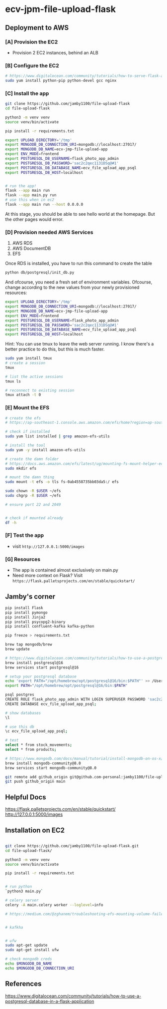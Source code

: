 # ecv-jpm-file-upload-flask

## Deployment to AWS

### [A] Provision the EC2

- Provision 2 EC2 instances, behind an ALB

### [B] Configure the EC2

```sh
# https://www.digitalocean.com/community/tutorials/how-to-serve-flask-applications-with-uwsgi-and-nginx-on-centos-7
sudo yum install python-pip python-devel gcc nginx
```

### [C] Install the app

```sh
git clone https://github.com/jamby1100/file-upload-flask
cd file-upload-flask

python3 -m venv venv
source venv/bin/activate

pip install -r requirements.txt

export UPLOAD_DIRECTORY='/tmp'
export MONGODB_DB_CONNECTION_URI=mongodb://localhost:27017/
export MONGODB_DB_NAME=ecv-jmp-file-upload-app
export ENV_MODE=frontend
export POSTGRESQL_DB_USERNAME=flask_photo_app_admin
export POSTGRESQL_DB_PASSWORD='sac2c2qec1131DSq@#1'
export POSTGRESQL_DB_DATABASE_NAME=ecv_file_upload_app_psql
export POSTGRESQL_DB_HOST=localhost


# run the app!
flask --app main run
flask --app main.py run
# use this when in ec2
flask --app main run --host 0.0.0.0
```

At this stage, you should be able to see hello world at the homepage.
But the other pages would error.

### [D] Provision needed AWS Services

1. AWS RDS
2. AWS DocumentDB
3. EFS

Once RDS is installed, you have to run this command to create the table

```sh
python db/postgresql/init_db.py
```

And ofcourse, you need a fresh set of environment variables. Ofcourse, change according to the new values from your newly provisioned resources:

```sh
export UPLOAD_DIRECTORY='/tmp'
export MONGODB_DB_CONNECTION_URI=mongodb://localhost:27017/
export MONGODB_DB_NAME=ecv-jmp-file-upload-app
export ENV_MODE=frontend
export POSTGRESQL_DB_USERNAME=flask_photo_app_admin
export POSTGRESQL_DB_PASSWORD='sac2c2qec1131DSq@#1'
export POSTGRESQL_DB_DATABASE_NAME=ecv_file_upload_app_psql
export POSTGRESQL_DB_HOST=localhost
```

Hint: You can use tmux to leave the web server running. I know there's a better practice to do this, but this is much faster.

```sh
sudo yum install tmux
# create a session
tmux

# list the active sessions
tmux ls

# reconnect to existing session
tmux attach -t 0
```

### [E] Mount the EFS

```sh
# create the efs
# https://ap-southeast-1.console.aws.amazon.com/efs/home?region=ap-southeast-1#/file-systems/fs-0ab4558735bb03da5?tabId=mounts

# check if installed
sudo yum list installed | grep amazon-efs-utils

# install the tool
sudo yum -y install amazon-efs-utils

# create the damn folder
# https://docs.aws.amazon.com/efs/latest/ug/mounting-fs-mount-helper-ec2-linux.html
sudo mkdir efs

# mount the damn thing
sudo mount -t efs -o tls fs-0ab4558735bb03da5:/ efs

sudo chown -R $USER ~/efs
sudo chgrp -R $USER ~/efs

# ensure port 22 and 2049


# check if mounted already
df -h
```

### [F] Test the app

- visit `http://127.0.0.1:5000/images`


### [G] Resources

- The app is contained almost exclusively on main.py
- Need more context on Flask? Visit `https://flask.palletsprojects.com/en/stable/quickstart/`

## Jamby's corner

```sh
pip install Flask
pip install pymongo
pip install Jinja2
pip install psycopg2-binary
pip install confluent-kafka kafka-python

pip freeze > requirements.txt

brew tap mongodb/brew
brew update

# https://www.digitalocean.com/community/tutorials/how-to-use-a-postgresql-database-in-a-flask-application
brew install postgresql@16
brew services start postgresql@16

# setup your postgresql database
echo 'export PATH="/opt/homebrew/opt/postgresql@16/bin:$PATH"' >> /Users/raphael.jambalos/.zshrc
export PATH="/opt/homebrew/opt/postgresql@16/bin:$PATH"

psql postgres
CREATE ROLE flask_photo_app_admin WITH LOGIN SUPERUSER PASSWORD 'sac2c2qec1131DSq@#1';
CREATE DATABASE ecv_file_upload_app_psql;

# show databases
\l

# use this db
\c ecv_file_upload_app_psql;

# test
select * from stock_movements;
select * from products;

# https://www.mongodb.com/docs/manual/tutorial/install-mongodb-on-os-x/
brew install mongodb-community@8.0
brew services start mongodb-community@8.0

git remote add github_origin git@github.com-personal:jamby1100/file-upload-flask.git 
git push github_origin main
```

## Helpful Docs

https://flask.palletsprojects.com/en/stable/quickstart/
http://127.0.0.1:5000/images

## Installation on EC2

```sh

git clone https://github.com/jamby1100/file-upload-flask.git
cd file-upload-flask/

python3 -m venv venv
source venv/bin/activate

pip install -r requirements.txt


# run python
`python3 main.py`

# celery server
celery -A main.celery worker --loglevel=info

# https://medium.com/@zghanem/troubleshooting-efs-mounting-volume-failed-mount-unknown-filesystem-type-efs-in-ecs-tasks-6de59137a653


# kafkha


# ufw
sudo apt-get update
sudo apt-get install ufw

# check mongodb creds
echo $MONGODB_DB_NAME
echo $MONGODB_DB_CONNECTION_URI

```

## References

https://www.digitalocean.com/community/tutorials/how-to-use-a-postgresql-database-in-a-flask-application